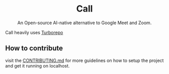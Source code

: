 <p align="center">
  <h1 align="center">Call</h1>
  <p align="center">An Open-source AI-native alternative to Google Meet and Zoom.</p>
</p>

Call heavily uses [Turborepo](https://turbo.build)

## How to contribute

visit the [CONTRIBUTING.md](/CONTRIBUTING.md) for more guidelines on how to setup the project and get it running on localhost.
